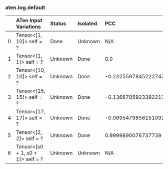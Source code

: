 ### aten.log.default
|    | ATen Input Variations             | Status   | Isolated   | PCC                  | Host   |
|---:|:----------------------------------|:---------|:-----------|:---------------------|:-------|
|  0 | Tensor<[1, 10]> self = ?          | Done     | Unknown    | N/A                  | N/A    |
|  1 | Tensor<[1, 1]> self = ?           | Unknown  | Done       | 0.0                  | 0      |
|  2 | Tensor<[10, 10]> self = ?         | Unknown  | Done       | -0.23255978452227422 | 0      |
|  3 | Tensor<[15, 15]> self = ?         | Unknown  | Done       | -0.13667859233922178 | 0      |
|  4 | Tensor<[17, 17]> self = ?         | Unknown  | Done       | -0.0695479856151092  | 0      |
|  5 | Tensor<[2, 2]> self = ?           | Unknown  | Done       | 0.9999890076737739   | 0      |
|  6 | Tensor<[s0 + 1, s0 + 1]> self = ? | Unknown  | Unknown    | N/A                  | N/A    |

